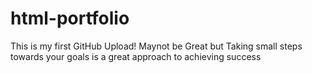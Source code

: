 # html-portfolio
This is my first GitHub Upload! Maynot be Great but Taking small steps towards your goals is a great approach to achieving success
